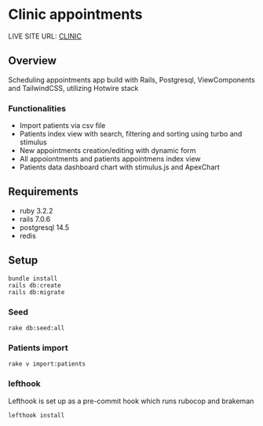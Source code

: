 # Clinic appointments

LIVE SITE URL: [CLINIC](https://clinic-appointments.onrender.com/)

## Overview

Scheduling appointments app build with Rails, Postgresql, ViewComponents and TailwindCSS, utilizing Hotwire stack

### Functionalities

- Import patients via csv file
- Patients index view with search, filtering and sorting using turbo and stimulus
- New appointments creation/editing with dynamic form
- All appoiontments and patients appointmens index view
- Patients data dashboard chart with stimulus.js and ApexChart

## Requirements

- ruby 3.2.2
- rails 7.0.6
- postgresql 14.5
- redis

## Setup

```
bundle install
rails db:create
rails db:migrate
```

### Seed

```
rake db:seed:all
```

### Patients import

```
rake v import:patients
```

### lefthook

Lefthook is set up as a pre-commit hook which runs rubocop and brakeman

```
lefthook install
```
